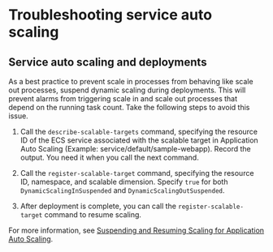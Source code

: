 # Troubleshooting service auto scaling<a name="troubleshoot-service-auto-scaling"></a>

## Service auto scaling and deployments<a name="auto-scaling-deployment"></a>

As a best practice to prevent scale in processes from behaving like scale out processes, suspend dynamic scaling during deployments\. This will prevent alarms from triggering scale in and scale out processes that depend on the running task count\. Take the following steps to avoid this issue\.

1. Call the `describe-scalable-targets` command, specifying the resource ID of the ECS service associated with the scalable target in Application Auto Scaling \(Example: service/default/sample\-webapp\)\. Record the output\. You need it when you call the next command\.

1. Call the `register-scalable-target` command, specifying the resource ID, namespace, and scalable dimension\. Specify `true` for both `DynamicScalingInSuspended` and `DynamicScalingOutSuspended`\.

1. After deployment is complete, you can call the `register-scalable-target` command to resume scaling\.

For more information, see [Suspending and Resuming Scaling for Application Auto Scaling](https://docs.aws.amazon.com/autoscaling/application/userguide/application-auto-scaling-suspend-resume-scaling.html)\.